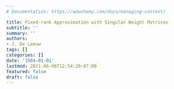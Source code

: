 ```yaml
---
# Documentation: https://wowchemy.com/docs/managing-content/

title: Fixed-rank Approximation with Singular Weight Matrices
subtitle: ''
summary: ''
authors:
- J. De Leeuw
tags: []
categories: []
date: '1984-01-01'
lastmod: 2021-06-06T12:54:20-07:00
featured: false
draft: false
---
```

